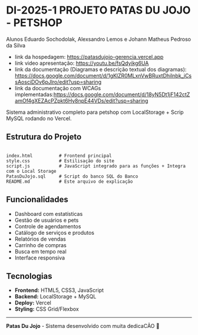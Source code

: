 # DI-2025-1 PROJETO PATAS DU JOJO - PETSHOP

Alunos Eduardo Sochodolak,
       Alexsandro Lemos e 
       Johann Matheus Pedroso da Silva

- link da hospedagem: https://patasdujojo-gerencia.vercel.app
- link video apresentação: https://youtu.be/fsQdyikg6UA
- link da documentação (Diagramas e descrição textual dos diagramas): https://docs.google.com/document/d/1gKlZR0MLxnVwBRuxtDhilnbk_iCssAosciDOv6pJlro/edit?usp=sharing
- link da documentação com WCAGs implementadas:https://docs.google.com/document/d/18yN5Dt1jF142ctZamOf4gXEZAcPZpkt6Hy8npE44VDs/edit?usp=sharing


Sistema administrativo completo para petshop com LocalStorage + Scrip MySQL rodando no Vercel.

## Estrutura do Projeto

```

index.html          # Frontend principal
style.css           # Estilisação do site
script.js           # JavaScript integrado para as funções + Integra com o Local Storage
PatasDuJojo.sql     # Script do banco SQL do Banco
README.md           # Este arquivo de explicação
```

## Funcionalidades

- Dashboard com estatísticas
- Gestão de usuários e pets  
- Controle de agendamentos
- Catálogo de serviços e produtos
- Relatórios de vendas
- Carrinho de compras
- Busca em tempo real
- Interface responsiva


## Tecnologias

- **Frontend:** HTML5, CSS3, JavaScript 
- **Backend:** LocalStorage + MySQL
- **Deploy:** Vercel
- **Styling:** CSS Grid/Flexbox


---

**Patas Du Jojo** - Sistema desenvolvido com muita dedicaCÃO 🐾
